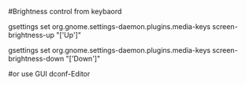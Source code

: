 #Brightness control from keybaord

gsettings set org.gnome.settings-daemon.plugins.media-keys screen-brightness-up "['<Ctrl><Super>Up']"

gsettings set org.gnome.settings-daemon.plugins.media-keys screen-brightness-down "['<Ctrl><Super>Down']"

#or use GUI dconf-Editor
